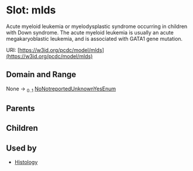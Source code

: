 
# Slot: mlds


Acute myeloid leukemia or myelodysplastic syndrome occurring in children with Down syndrome. The acute myeloid leukemia is usually an acute megakaryoblastic leukemia, and is associated with GATA1 gene mutation.

URI: [https://w3id.org/pcdc/model/mlds](https://w3id.org/pcdc/model/mlds)


## Domain and Range

None &#8594;  <sub>0..1</sub> [NoNotreportedUnknownYesEnum](NoNotreportedUnknownYesEnum.md)

## Parents


## Children


## Used by

 * [Histology](Histology.md)

